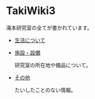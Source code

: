 # TakiWiki3

滝本研究室の全てが書かれています。

- [生活について](activities/README.md)

- [施設・設備](facilities/README.md)

  研究室の所在地や備品について。

- [その他](miscellaneous/README.md)

  たいしたことのない情報。
